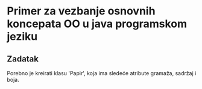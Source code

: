 # Primer za vezbanje osnovnih koncepata OO u java programskom jeziku

## Zadatak

Porebno je  kreirati klasu 'Papir', koja ima sledeće atribute gramaža, sadržaj i boja.
